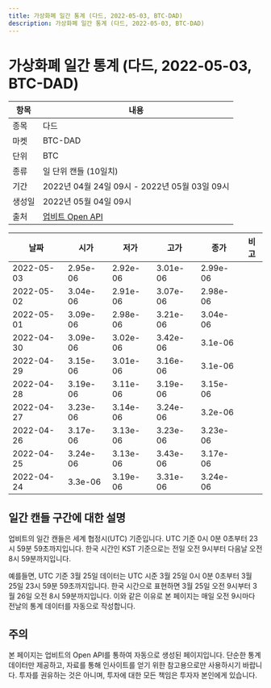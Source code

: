 ```yaml
---
title: 가상화폐 일간 통계 (다드, 2022-05-03, BTC-DAD)
description: 가상화폐 일간 통계 (다드, 2022-05-03, BTC-DAD)
---
```



가상화폐 일간 통계 (다드, 2022-05-03, BTC-DAD)
===

|항목|내용|
|--|--|
|종목|다드|
|마켓|BTC-DAD|
|단위|BTC|
|종류|일 단위 캔들 (10일치)|
|기간|2022년 04월 24일 09시 - 2022년 05월 03일 09시|
|생성일|2022년 05월 04일 09시|
|출처|[업비트 Open API](https://docs.upbit.com)|


|날짜|시가|저가|고가|종가|비고|
|--|--|--|--|--|--|
|2022-05-03|2.95e-06|2.92e-06|3.01e-06|2.99e-06|    |
|2022-05-02|3.04e-06|2.91e-06|3.07e-06|2.98e-06|    |
|2022-05-01|3.09e-06|2.98e-06|3.21e-06|3.04e-06|    |
|2022-04-30|3.09e-06|3.02e-06|3.42e-06|3.1e-06|    |
|2022-04-29|3.15e-06|3.01e-06|3.16e-06|3.1e-06|    |
|2022-04-28|3.19e-06|3.11e-06|3.19e-06|3.15e-06|    |
|2022-04-27|3.23e-06|3.14e-06|3.24e-06|3.2e-06|    |
|2022-04-26|3.17e-06|3.13e-06|3.23e-06|3.23e-06|    |
|2022-04-25|3.24e-06|3.13e-06|3.43e-06|3.17e-06|    |
|2022-04-24|3.3e-06|3.19e-06|3.31e-06|3.24e-06|    |


일간 캔들 구간에 대한 설명
---


업비트의 일간 캔들은 세계 협정시(UTC) 기준입니다. 
UTC 기준 0시 0분 0초부터 23시 59분 59초까지입니다. 
한국 시간인 KST 기준으로는 전일 오전 9시부터 다음날 오전 8시 59분까지입니다. 


예를들면, UTC 기준 3월 25일 데이터는 UTC 시준 3월 25일 0시 0분 0초부터 3월 25일 23시 59분 59초까지입니다. 
한국 시간으로 표현하면 3월 25일 오전 9시부터 3월 26일 오전 8시 59분까지입니다. 
이와 같은 이유로 본 페이지는 매일 오전 9시마다 전날의 통계 데이터를 자동으로 작성합니다. 


주의
---


본 페이지는 업비트의 Open API를 통하여 자동으로 생성된 페이지입니다. 
단순한 통계 데이터만 제공하고, 자료를 통해 인사이트를 얻기 위한 참고용으로만 사용하시기 바랍니다. 
투자를 권유하는 것은 아니며, 투자에 대한 모든 책임은 투자자 본인에게 있습니다. 
